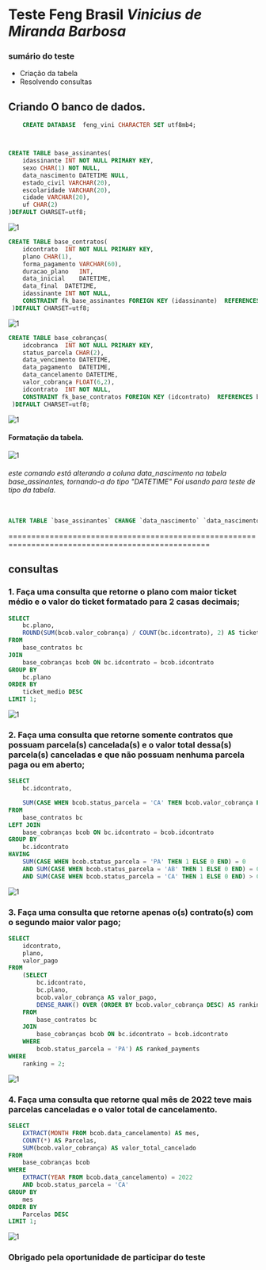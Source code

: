 # Teste Feng Brasil *Vinicius de Miranda Barbosa*

### sumário do teste
* Criação da tabela
* Resolvendo consultas
## Criando O banco de dados.
```sql
    CREATE DATABASE  feng_vini CHARACTER SET utf8mb4;
```

```sql


CREATE TABLE base_assinantes(
    idassinante INT NOT NULL PRIMARY KEY,
    sexo CHAR(1) NOT NULL,
    data_nascimento DATETIME NULL,
    estado_civil VARCHAR(20),
    escolaridade VARCHAR(20),
    cidade VARCHAR(20),
    uf CHAR(2)
)DEFAULT CHARSET=utf8;
```
![1](./img/tabela-assinantes.png)
```sql
CREATE TABLE base_contratos(
    idcontrato	INT NOT NULL PRIMARY KEY,
    plano CHAR(1), 
    forma_pagamento	VARCHAR(60), 
    duracao_plano	INT,
    data_inicial	DATETIME,
    data_final	DATETIME,
    idassinante	INT NOT NULL,
    CONSTRAINT fk_base_assinantes FOREIGN KEY (idassinante)  REFERENCES base_assinantes(idassinante)
 )DEFAULT CHARSET=utf8;
```
![1](./img/tabela-cobranca.png)
```sql
CREATE TABLE base_cobranças(
    idcobranca	INT NOT NULL PRIMARY KEY,
    status_parcela CHAR(2), 
    data_vencimento	DATETIME,
    data_pagamento	DATETIME,
    data_cancelamento DATETIME,
    valor_cobrança FLOAT(6,2),
    idcontrato	INT NOT NULL,
    CONSTRAINT fk_base_contratos FOREIGN KEY (idcontrato)  REFERENCES base_contratos(idcontrato)
 )DEFAULT CHARSET=utf8;
```
![1](./img/tabela-contratos.png)

#### Formatação da tabela.
![1](./img/tabela-principal.png)

###### este comando está alterando a coluna data_nascimento na tabela base_assinantes, tornando-a do tipo "DATETIME" Foi usando para teste de tipo da tabela.
```sql

ALTER TABLE `base_assinantes` CHANGE `data_nascimento` `data_nascimento` DATETIME NULL DEFAULT CURRENT_TIMESTAMP;

```


==================================================================================================

## consultas

### 1. Faça uma consulta que retorne o plano com maior ticket médio e o valor do ticket formatado para 2 casas decimais;

```sql
SELECT 
    bc.plano,
    ROUND(SUM(bcob.valor_cobrança) / COUNT(bc.idcontrato), 2) AS ticket_medio
FROM
    base_contratos bc
JOIN
    base_cobranças bcob ON bc.idcontrato = bcob.idcontrato
GROUP BY
    bc.plano
ORDER BY
    ticket_medio DESC
LIMIT 1;

```
![1](./img/01.jpeg)

### 2.	Faça uma consulta que retorne somente contratos que possuam parcela(s) cancelada(s) e o valor total dessa(s) parcela(s) canceladas e que não possuam nenhuma parcela paga ou em aberto;

```sql
SELECT
    bc.idcontrato,

    SUM(CASE WHEN bcob.status_parcela = 'CA' THEN bcob.valor_cobrança ELSE 0 END) AS Valor_Cancelado
FROM
    base_contratos bc
LEFT JOIN
    base_cobranças bcob ON bc.idcontrato = bcob.idcontrato
GROUP BY
    bc.idcontrato
HAVING
    SUM(CASE WHEN bcob.status_parcela = 'PA' THEN 1 ELSE 0 END) = 0
    AND SUM(CASE WHEN bcob.status_parcela = 'AB' THEN 1 ELSE 0 END) = 0
    AND SUM(CASE WHEN bcob.status_parcela = 'CA' THEN 1 ELSE 0 END) > 0;
```
![1](./img/02.jpeg)


### 3.	Faça uma consulta que retorne apenas o(s) contrato(s) com o segundo maior valor pago;

```sql
SELECT
    idcontrato,
    plano,
    valor_pago
FROM
    (SELECT
        bc.idcontrato,
        bc.plano,
        bcob.valor_cobrança AS valor_pago,
        DENSE_RANK() OVER (ORDER BY bcob.valor_cobrança DESC) AS ranking
    FROM
        base_contratos bc
    JOIN
        base_cobranças bcob ON bc.idcontrato = bcob.idcontrato
    WHERE
        bcob.status_parcela = 'PA') AS ranked_payments
WHERE
    ranking = 2;
```

![1](./img/03.jpeg)

### 4.	Faça uma consulta que retorne qual mês de 2022 teve mais parcelas canceladas e o valor total de cancelamento.

```sql
SELECT
    EXTRACT(MONTH FROM bcob.data_cancelamento) AS mes,
    COUNT(*) AS Parcelas,
    SUM(bcob.valor_cobrança) AS valor_total_cancelado
FROM
    base_cobranças bcob
WHERE
    EXTRACT(YEAR FROM bcob.data_cancelamento) = 2022
    AND bcob.status_parcela = 'CA'
GROUP BY
    mes
ORDER BY
    Parcelas DESC
LIMIT 1;

```
![1](./img/04.jpeg)

### Obrigado pela oportunidade de participar do teste




